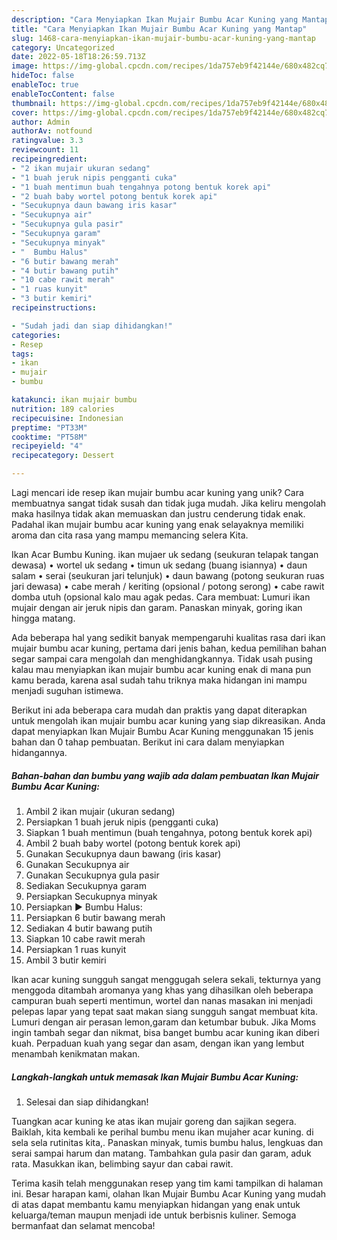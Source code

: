 ```yaml
---
description: "Cara Menyiapkan Ikan Mujair Bumbu Acar Kuning yang Mantap"
title: "Cara Menyiapkan Ikan Mujair Bumbu Acar Kuning yang Mantap"
slug: 1468-cara-menyiapkan-ikan-mujair-bumbu-acar-kuning-yang-mantap
category: Uncategorized
date: 2022-05-18T18:26:59.713Z
image: https://img-global.cpcdn.com/recipes/1da757eb9f42144e/680x482cq70/ikan-mujair-bumbu-acar-kuning-foto-resep-utama.jpg
hideToc: false
enableToc: true
enableTocContent: false
thumbnail: https://img-global.cpcdn.com/recipes/1da757eb9f42144e/680x482cq70/ikan-mujair-bumbu-acar-kuning-foto-resep-utama.jpg
cover: https://img-global.cpcdn.com/recipes/1da757eb9f42144e/680x482cq70/ikan-mujair-bumbu-acar-kuning-foto-resep-utama.jpg
author: Admin
authorAv: notfound
ratingvalue: 3.3
reviewcount: 11
recipeingredient:
- "2 ikan mujair ukuran sedang"
- "1 buah jeruk nipis pengganti cuka"
- "1 buah mentimun buah tengahnya potong bentuk korek api"
- "2 buah baby wortel potong bentuk korek api"
- "Secukupnya daun bawang iris kasar"
- "Secukupnya air"
- "Secukupnya gula pasir"
- "Secukupnya garam"
- "Secukupnya minyak"
- "  Bumbu Halus"
- "6 butir bawang merah"
- "4 butir bawang putih"
- "10 cabe rawit merah"
- "1 ruas kunyit"
- "3 butir kemiri"
recipeinstructions:

- "Sudah jadi dan siap dihidangkan!"
categories:
- Resep
tags:
- ikan
- mujair
- bumbu

katakunci: ikan mujair bumbu 
nutrition: 189 calories
recipecuisine: Indonesian
preptime: "PT33M"
cooktime: "PT58M"
recipeyield: "4"
recipecategory: Dessert

---
```





Lagi mencari ide resep ikan mujair bumbu acar kuning yang unik? Cara membuatnya sangat tidak susah dan tidak juga mudah. Jika keliru mengolah maka hasilnya tidak akan memuaskan dan justru cenderung tidak enak. Padahal ikan mujair bumbu acar kuning yang enak selayaknya memiliki aroma dan cita rasa yang mampu memancing selera Kita.





Ikan Acar Bumbu Kuning. ikan mujaer uk sedang (seukuran telapak tangan dewasa) • wortel uk sedang • timun uk sedang (buang isiannya) • daun salam • serai (seukuran jari telunjuk) • daun bawang (potong seukuran ruas jari dewasa) • cabe merah / keriting (opsional / potong serong) • cabe rawit domba utuh (opsional kalo mau agak pedas. Cara membuat: Lumuri ikan mujair dengan air jeruk nipis dan garam. Panaskan minyak, goring ikan hingga matang.

Ada beberapa hal yang sedikit banyak mempengaruhi kualitas rasa dari ikan mujair bumbu acar kuning, pertama dari jenis bahan, kedua pemilihan bahan segar sampai cara mengolah dan menghidangkannya. Tidak usah pusing kalau mau menyiapkan ikan mujair bumbu acar kuning enak di mana pun kamu berada, karena asal sudah tahu triknya maka hidangan ini mampu menjadi suguhan istimewa.






Berikut ini ada beberapa cara mudah dan praktis yang dapat diterapkan untuk mengolah ikan mujair bumbu acar kuning yang siap dikreasikan. Anda dapat menyiapkan Ikan Mujair Bumbu Acar Kuning menggunakan 15 jenis bahan dan 0 tahap pembuatan. Berikut ini cara dalam menyiapkan hidangannya.

<!--inarticleads1-->

##### Bahan-bahan dan bumbu yang wajib ada dalam pembuatan Ikan Mujair Bumbu Acar Kuning:

1. Ambil 2 ikan mujair (ukuran sedang)
1. Persiapkan 1 buah jeruk nipis (pengganti cuka)
1. Siapkan 1 buah mentimun (buah tengahnya, potong bentuk korek api)
1. Ambil 2 buah baby wortel (potong bentuk korek api)
1. Gunakan Secukupnya daun bawang (iris kasar)
1. Gunakan Secukupnya air
1. Gunakan Secukupnya gula pasir
1. Sediakan Secukupnya garam
1. Persiapkan Secukupnya minyak
1. Persiapkan  ▶ Bumbu Halus:
1. Persiapkan 6 butir bawang merah
1. Sediakan 4 butir bawang putih
1. Siapkan 10 cabe rawit merah
1. Persiapkan 1 ruas kunyit
1. Ambil 3 butir kemiri


Ikan acar kuning sungguh sangat menggugah selera sekali, tekturnya yang menggoda ditambah aromanya yang khas yang dihasilkan oleh beberapa campuran buah seperti mentimun, wortel dan nanas masakan ini menjadi pelepas lapar yang tepat saat makan siang sungguh sangat membuat kita. Lumuri dengan air perasan lemon,garam dan ketumbar bubuk. Jika Moms ingin tambah segar dan nikmat, bisa banget bumbu acar kuning ikan diberi kuah. Perpaduan kuah yang segar dan asam, dengan ikan yang lembut menambah kenikmatan makan. 

<!--inarticleads2-->

##### Langkah-langkah untuk memasak Ikan Mujair Bumbu Acar Kuning:


1. Selesai dan siap dihidangkan!

Tuangkan acar kuning ke atas ikan mujair goreng dan sajikan segera. Baiklah, kita kembali ke perihal bumbu menu ikan mujaher acar kuning. di sela sela rutinitas kita,. Panaskan minyak, tumis bumbu halus, lengkuas dan serai sampai harum dan matang. Tambahkan gula pasir dan garam, aduk rata. Masukkan ikan, belimbing sayur dan cabai rawit. 

Terima kasih telah menggunakan resep yang tim kami tampilkan di halaman ini. Besar harapan kami, olahan Ikan Mujair Bumbu Acar Kuning yang mudah di atas dapat membantu kamu menyiapkan hidangan yang enak untuk keluarga/teman maupun menjadi ide untuk berbisnis kuliner. Semoga bermanfaat dan selamat mencoba!
